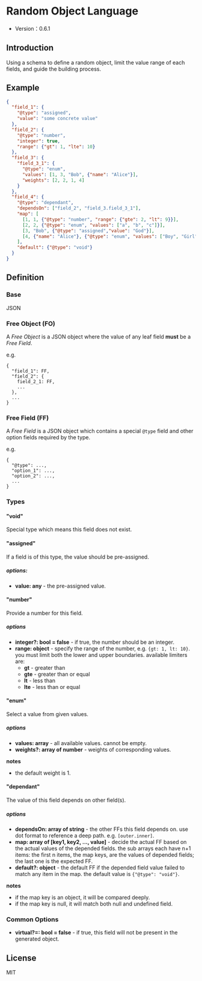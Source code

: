 # Random Object Language

- Version：0.6.1

## Introduction

Using a schema to define a random object, limit the value range of each fields, and guide the building process.

## Example

```json
{
  "field_1": {
    "@type": "assigned",
    "value": "some concrete value"
  },
  "field_2": {
    "@type": "number",
    "integer": true,
    "range": {"gt": 1, "lte": 10}
  },
  "field_3": {
    "field_3_1": {
      "@type": "enum",
      "values": [1, 3, "Bob", {"name": "Alice"}],
      "weights": [2, 2, 1, 4]
    }
  },
  "field_4": {
    "@type": "dependant",
    "dependsOn": ["field_2", "field_3.field_3_1"],
    "map": [
      [1, 1, {"@type": "number", "range": {"gte": 2, "lt": 9}}],
      [2, 2, {"@type": "enum", "values": ["a", "b", "c"]}],
      [3, "Bob", {"@type": "assigned","value": "God"}],
      [4, {"name": "Alice"}, {"@type": "enum", "values": ["Boy", "Girl"]}]
    ],
    "default": {"@type": "void"}
  }
}
```

## Definition

### Base

JSON

### Free Object (FO)

A *Free Object* is a JSON object where the value of any leaf field **must** be a *Free Field*. 

e.g.

```
{
  "field_1": FF,
  "field_2": {
    field_2_1: FF,
    ...
  },
  ...
}
```

### Free Field (FF)

A *Free Field* is a JSON object which contains a special `@type` field and other option fields required by the type.

e.g.

```
{
  "@type": ...,
  "option_1": ...,
  "option_2": ...,
  ...
}
```

### Types

#### "void"

Special type which means this field does not exist.

#### "assigned"

If a field is of this type, the value should be pre-assigned.

##### options:

- **value: any** - the pre-assigned value.

#### "number"

Provide a number for this field.

##### options

- **integer?: bool = false** - if true, the number should be an integer.
- **range: object** - specify the range of the number, e.g. `{gt: 1, lt: 10}`. you must limit both the lower and upper 
boundaries. available limiters are:
  - **gt** - greater than
  - **gte** - greater than or equal
  - **lt** - less than
  - **lte** - less than or equal
  
#### "enum"

Select a value from given values.

##### options

- **values: array** - all available values. cannot be empty.
- **weights?: array of number** - weights of corresponding values.

**notes**
 
- the default weight is 1.

#### "dependant"

The value of this field depends on other field(s).

##### options

- **dependsOn: array of string** - the other FFs this field depends on. use dot format to reference a deep path. e.g. 
`[outer.inner]`.
- **map: array of [key1, key2, ..., value]** - decide the actual FF based on the actual values of the depended fields.
the sub arrays each have n+1 items: the first n items, the map keys, are the values of depended fields; the last one is
 the expected FF. 
- **default?: object** - the default FF if the depended field value failed to match any item in the map. the default 
value is `{"@type": "void"}`.  

**notes**

- if the map key is an object, it will be compared deeply.
- if the map key is null, it will match both null and undefined field.

### Common Options

- **virtual?=: bool = false** - if true, this field will not be present in the generated object. 

## License

MIT
